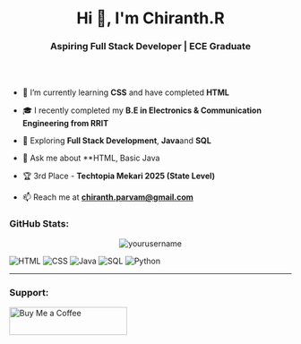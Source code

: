 <h1 align="center">Hi 👋, I'm Chiranth.R</h1>
<h3 align="center">Aspiring Full Stack Developer | ECE Graduate</h3>

<br>
<br>

- 🌱 I’m currently learning **CSS** and have completed **HTML**

- 🎓 I recently completed my **B.E in Electronics & Communication Engineering from RRIT**

- 🧠 Exploring **Full Stack Development**, **Java**and **SQL**

- 💬 Ask me about **HTML, Basic Java

- 🏆 3rd Place - **Techtopia Mekari 2025 (State Level)**

- 📫 Reach me at **chiranth.parvam@gmail.com**

<h3 align="left">GitHub Stats:</h3>
<p align="center">
  <img src="https://github-readme-stats.vercel.app/api?username=yourusername&show_icons=true&locale=en" alt="yourusername" />
</p>

![HTML](https://img.shields.io/badge/html5-%23E34F26.svg?style=flat&logo=html5&logoColor=white)
![CSS](https://img.shields.io/badge/css3-%231572B6.svg?style=flat&logo=css3&logoColor=white)
![Java](https://img.shields.io/badge/java-%23ED8B00.svg?style=flat&logo=java&logoColor=white)
![SQL](https://img.shields.io/badge/sql-%2307405e.svg?style=flat&logo=sqlite&logoColor=white)
![Python](https://img.shields.io/badge/python-3670A0?style=flat&logo=python&logoColor=ffdd54)

---

<h3 align="left">Support:</h3>
<p><a href="https://www.buymeacoffee.com/yourusername"> <img align="left" src="https://cdn.buymeacoffee.com/buttons/v2/default-yellow.png" height="50" width="210" alt="Buy Me a Coffee" /></a></p><br><br>
